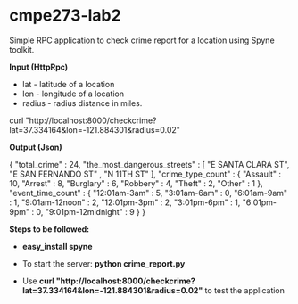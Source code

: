 # cmpe273-lab2

Simple RPC application to check crime report for a location using Spyne toolkit.

<b> Input (HttpRpc) </b>

* lat - latitude of a location
* lon - longitude of a location
* radius - radius distance in miles.

curl "http://localhost:8000/checkcrime?lat=37.334164&lon=-121.884301&radius=0.02"

<b> Output (Json) </b>

{
    "total_crime" : 24,
    "the_most_dangerous_streets" : [ "E SANTA CLARA ST", "E SAN FERNANDO ST" , "N 11TH ST" ],
    "crime_type_count" : {
        "Assault" : 10,
        "Arrest" : 8,
        "Burglary" : 6,
        "Robbery" : 4,
        "Theft" : 2,
        "Other" : 1
    },
    "event_time_count" : {
        "12:01am-3am" : 5,
        "3:01am-6am" : 0,
        "6:01am-9am" : 1,
        "9:01am-12noon" : 2,
        "12:01pm-3pm" : 2,
        "3:01pm-6pm" : 1,
        "6:01pm-9pm" : 0,
        "9:01pm-12midnight" : 9
    } 
}

<b> Steps to be followed:</b>
* <b> easy_install spyne</b>

* To start the server: <b>python crime_report.py</b>

* Use <b>curl "http://localhost:8000/checkcrime?lat=37.334164&lon=-121.884301&radius=0.02"</b> to test the application
